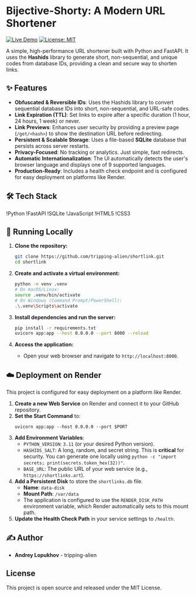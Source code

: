 # Bijective-Shorty: A Modern URL Shortener

[![Live Demo](https://img.shields.io/badge/Live_Demo-Online-brightgreen?style=for-the-badge)](https://shortlinks.art/)
[![License: MIT](https://img.shields.io/badge/License-MIT-yellow.svg?style=for-the-badge)](https://opensource.org/licenses/MIT)

A simple, high-performance URL shortener built with Python and FastAPI. It uses the **Hashids** library to generate short, non-sequential, and unique codes from database IDs, providing a clean and secure way to shorten links.

## ✨ Features

-   **Obfuscated & Reversible IDs**: Uses the Hashids library to convert sequential database IDs into short, non-sequential, and URL-safe codes.
-   **Link Expiration (TTL)**: Set links to expire after a specific duration (1 hour, 24 hours, 1 week) or never.
-   **Link Previews**: Enhances user security by providing a preview page (`/get/<hash>`) to show the destination URL before redirecting.
-   **Persistent & Scalable Storage**: Uses a file-based **SQLite** database that persists across server restarts.
-   **Privacy-Focused**: No tracking or analytics. Just simple, fast redirects.
-   **Automatic Internationalization**: The UI automatically detects the user's browser language and displays one of 9 supported languages.
-   **Production-Ready**: Includes a health check endpoint and is configured for easy deployment on platforms like Render.

## 🛠️ Tech Stack

!Python
!FastAPI
!SQLite
!JavaScript
!HTML5
!CSS3

## 🚀 Running Locally

1.  **Clone the repository:**
    ```sh
    git clone https://github.com/tripping-alien/shortlink.git
    cd shortlink
    ```

2.  **Create and activate a virtual environment:**
    ```sh
    python -m venv .venv
    # On macOS/Linux:
    source .venv/bin/activate
    # On Windows (Command Prompt/PowerShell):
    .\.venv\Scripts\activate
    ```

3.  **Install dependencies and run the server:**
    ```sh
    pip install -r requirements.txt
    uvicorn app:app --host 0.0.0.0 --port 8000 --reload
    ```

4.  **Access the application:**
    -   Open your web browser and navigate to `http://localhost:8000`.

## ☁️ Deployment on Render

This project is configured for easy deployment on a platform like Render.

1.  **Create a new Web Service** on Render and connect it to your GitHub repository.
2.  **Set the Start Command** to:
    ```
    uvicorn app:app --host 0.0.0.0 --port $PORT
    ```
3.  **Add Environment Variables**:
    -   `PYTHON_VERSION`: `3.11` (or your desired Python version).
    -   `HASHIDS_SALT`: A long, random, and secret string. This is **critical** for security. You can generate one locally using `python -c "import secrets; print(secrets.token_hex(32))"`.
    -   `BASE_URL`: The public URL of your web service (e.g., `https://shortlinks.art`).
4.  **Add a Persistent Disk** to store the `shortlinks.db` file.
    -   **Name**: `data-disk`
    -   **Mount Path**: `/var/data`
    -   The application is configured to use the `RENDER_DISK_PATH` environment variable, which Render automatically sets to this mount path.
5.  **Update the Health Check Path** in your service settings to `/health`.

## ✍️ Author

-   **Andrey Lopukhov** - tripping-alien

## License

This project is open source and released under the MIT License.